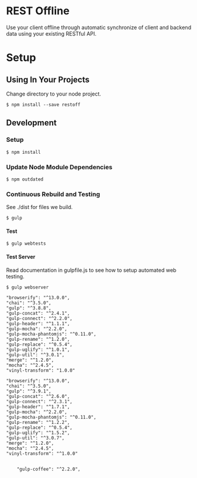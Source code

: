# REST Offline

Use your client offline through automatic synchronize of client and backend data using your existing RESTful API.

# Setup

## Using In Your Projects

Change directory to your node project.

    $ npm install --save restoff

## Development

### Setup

```
$ npm install
```

### Update Node Module Dependencies

```
$ npm outdated
```


### Continuous Rebuild and Testing

See ./dist for files we build.

```
$ gulp
```

#### Test

```
$ gulp webtests
```

#### Test Server

Read documentation in gulpfile.js to see how to setup automated web testing.

```   
$ gulp webserver
```


    "browserify": "^13.0.0",
    "chai": "^3.5.0",
    "gulp": "^3.8.8",
    "gulp-concat": "^2.4.1",
    "gulp-connect": "^2.2.0",
    "gulp-header": "^1.1.1",
    "gulp-mocha": "^2.2.0",
    "gulp-mocha-phantomjs": "^0.11.0",
    "gulp-rename": "^1.2.0",
    "gulp-replace": "^0.5.4",
    "gulp-uglify": "^1.0.1",
    "gulp-util": "^3.0.1",
    "merge": "^1.2.0",
    "mocha": "^2.4.5",
    "vinyl-transform": "1.0.0"

    "browserify": "^13.0.0",
    "chai": "^3.5.0",
    "gulp": "^3.9.1",
    "gulp-concat": "^2.6.0",
    "gulp-connect": "^2.3.1",
    "gulp-header": "^1.7.1",
    "gulp-mocha": "^2.2.0",
    "gulp-mocha-phantomjs": "^0.11.0",
    "gulp-rename": "^1.2.2",
    "gulp-replace": "^0.5.4",
    "gulp-uglify": "^1.5.2",
    "gulp-util": "^3.0.7",
    "merge": "^1.2.0",
    "mocha": "^2.4.5",
    "vinyl-transform": "^1.0.0"
    

        "gulp-coffee": "^2.2.0",

